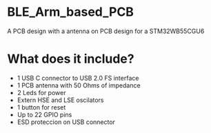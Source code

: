 # BLE_Arm_based_PCB
A PCB design with a antenna on PCB design for a STM32WB55CGU6 

# What does it include?
* 1 USB C connector to USB 2.0 FS interface
* 1 PCB antenna with 50 Ohms of impedance
* 2 Leds for power
* Extern HSE and LSE oscilators
* 1 button for reset
* Up to 22 GPIO pins
* ESD proteccion on USB connector
